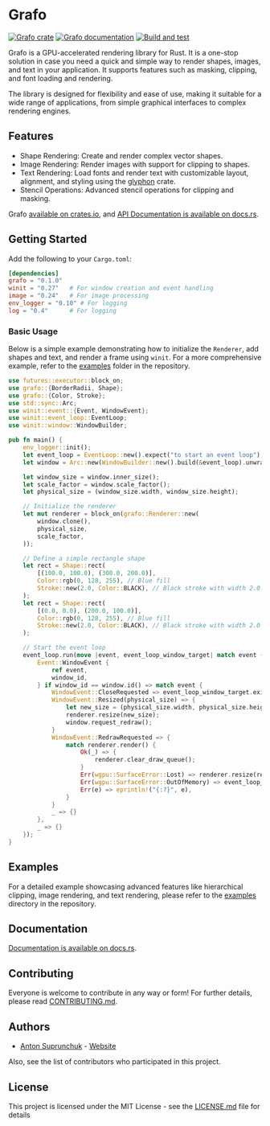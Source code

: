 # Grafo

[![Grafo crate](https://img.shields.io/crates/v/grafo.svg)](https://crates.io/crates/grafo)
[![Grafo documentation](https://docs.rs/grafo/badge.svg)](https://docs.rs/grafo)
[![Build and test](https://github.com/antouhou/grafo/actions/workflows/rust.yml/badge.svg?branch=main)](https://github.com/antouhou/grafo/actions)

Grafo is a GPU-accelerated rendering library for Rust. It is a one-stop solution in case 
you need a quick and simple way to render shapes, images, and text in your application. It 
supports features such as masking, clipping, and font loading and rendering.

The library is designed for flexibility and ease of use, making it suitable for a wide 
range of applications, from simple graphical interfaces to complex rendering engines.

## Features

* Shape Rendering: Create and render complex vector shapes. 
* Image Rendering: Render images with support for clipping to shapes. 
* Text Rendering: Load fonts and render text with customizable layout, alignment, and styling using the 
[glyphon](https://github.com/grovesNL/glyphon) crate. 
* Stencil Operations: Advanced stencil operations for clipping and masking.

Grafo [available on crates.io](https://crates.io/crates/grafo), and
[API Documentation is available on docs.rs](https://docs.rs/grafo/).

## Getting Started

Add the following to your `Cargo.toml`:

```toml
[dependencies]
grafo = "0.1.0" 
winit = "0.27"   # For window creation and event handling
image = "0.24"   # For image processing
env_logger = "0.10" # For logging
log = "0.4"      # For logging
```

### Basic Usage

Below is a simple example demonstrating how to initialize the `Renderer`, add shapes and text, 
and render a frame using `winit`. For a more comprehensive example, refer to the 
[examples](https://github.com/antouhou/grafo/tree/main/examples) folder in the repository.

```rust
use futures::executor::block_on;
use grafo::{BorderRadii, Shape};
use grafo::{Color, Stroke};
use std::sync::Arc;
use winit::event::{Event, WindowEvent};
use winit::event_loop::EventLoop;
use winit::window::WindowBuilder;

pub fn main() {
    env_logger::init();
    let event_loop = EventLoop::new().expect("to start an event loop");
    let window = Arc::new(WindowBuilder::new().build(&event_loop).unwrap());

    let window_size = window.inner_size();
    let scale_factor = window.scale_factor();
    let physical_size = (window_size.width, window_size.height);

    // Initialize the renderer
    let mut renderer = block_on(grafo::Renderer::new(
        window.clone(),
        physical_size,
        scale_factor,
    ));

    // Define a simple rectangle shape
    let rect = Shape::rect(
        [(100.0, 100.0), (300.0, 200.0)],
        Color::rgb(0, 128, 255), // Blue fill
        Stroke::new(2.0, Color::BLACK), // Black stroke with width 2.0
    );
    let rect = Shape::rect(
        [(0.0, 0.0), (200.0, 100.0)],
        Color::rgb(0, 128, 255), // Blue fill
        Stroke::new(2.0, Color::BLACK), // Black stroke with width 2.0
    );

    // Start the event loop
    event_loop.run(move |event, event_loop_window_target| match event {
        Event::WindowEvent {
            ref event,
            window_id,
        } if window_id == window.id() => match event {
            WindowEvent::CloseRequested => event_loop_window_target.exit(),
            WindowEvent::Resized(physical_size) => {
                let new_size = (physical_size.width, physical_size.height);
                renderer.resize(new_size);
                window.request_redraw();
            }
            WindowEvent::RedrawRequested => {
                match renderer.render() {
                    Ok(_) => {
                        renderer.clear_draw_queue();
                    }
                    Err(wgpu::SurfaceError::Lost) => renderer.resize(renderer.size()),
                    Err(wgpu::SurfaceError::OutOfMemory) => event_loop_window_target.exit(),
                    Err(e) => eprintln!("{:?}", e),
                }
            }
            _ => {}
        },
        _ => {}
    });
}
```

## Examples

For a detailed example showcasing advanced features like hierarchical clipping, 
image rendering, and text rendering, please refer to the 
[examples](https://github.com/antouhou/grafo/tree/main/examples) directory in the repository.

## Documentation

[Documentation is available on docs.rs](https://docs.rs/grafo/).

## Contributing

Everyone is welcome to contribute in any way or form! For further details, please read [CONTRIBUTING.md](./CONTRIBUTING.md).

## Authors
- [Anton Suprunchuk](https://github.com/antouhou) - [Website](https://antouhou.com)

Also, see the list of contributors who participated in this project.

## License

This project is licensed under the MIT License - see the
[LICENSE.md](./LICENSE.md) file for details